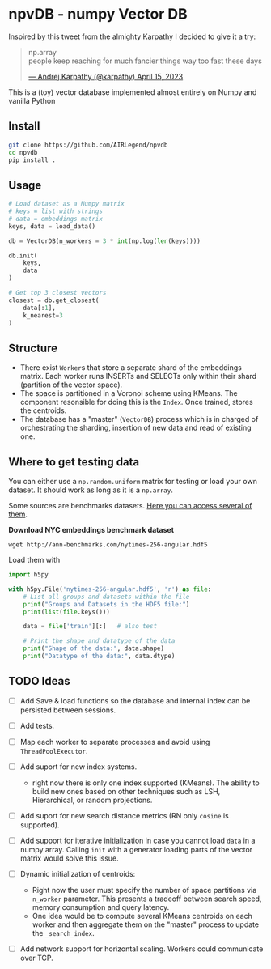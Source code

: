 # npvDB - numpy Vector DB

Inspired by this tweet from the almighty Karpathy I decided to give it a try:

<html>
<blockquote class="twitter-tweet"><p lang="en" dir="ltr">np.array<br>people keep reaching for much fancier things way too fast these days <a href="https://twitter.com/karpathy/status/1647374645316968449?ref_src=twsrc%5Etfw"></p>&mdash; Andrej Karpathy (@karpathy) April 15, 2023</a></blockquote> 
</html>

This is a (toy) vector database implemented almost entirely on Numpy and vanilla Python

## Install

```bash
git clone https://github.com/AIRLegend/npvdb
cd npvdb
pip install .
```

## Usage

```python
# Load dataset as a Numpy matrix
# keys = list with strings
# data = embeddings matrix
keys, data = load_data()

db = VectorDB(n_workers = 3 * int(np.log(len(keys))))

db.init(
    keys,
    data
)

# Get top 3 closest vectors
closest = db.get_closest(
    data[:1],
    k_nearest=3
)
```

## Structure

- There exist `Worker`s that store a separate shard of the embeddings matrix. Each worker runs INSERTs and SELECTs only within their shard (partition of the vector space).
- The space is partitioned in a Voronoi scheme using KMeans. The component resonsible for doing this is the `Index`. Once trained, stores the centroids.
- The database has a "master" (`VectorDB`) process which is in charged of orchestrating the sharding, insertion of new data and read of existing one.


## Where to get testing data
You can either use a `np.random.uniform` matrix for testing or load your own dataset. It should work as long as it is a `np.array`.

Some sources are benchmarks datasets. [Here you can access several of them](https://github.com/erikbern/ann-benchmarks/).

**Download NYC embeddings benchmark dataset**

```
wget http://ann-benchmarks.com/nytimes-256-angular.hdf5
```

Load them with

```python
import h5py

with h5py.File('nytimes-256-angular.hdf5', 'r') as file:
    # List all groups and datasets within the file
    print("Groups and Datasets in the HDF5 file:")
    print(list(file.keys()))

    data = file['train'][:]   # also test

    # Print the shape and datatype of the data
    print("Shape of the data:", data.shape)
    print("Datatype of the data:", data.dtype)
```




## TODO Ideas
- [ ] Add Save & load functions so the database and internal index can be persisted between sessions.
- [ ] Add tests.
- [ ] Map each worker to separate processes and avoid using `ThreadPoolExecutor`.
- [ ] Add suport for new index systems.
    - right now there is only one index supported (KMeans). The ability to build new ones based on other techniques such as LSH, Hierarchical, or random projections.

- [ ] Add suport for new search distance metrics (RN only `cosine` is supported).

- [ ] Add support for iterative initialization in case you cannot load `data` in a numpy array. Calling `init` with a generator loading parts of the vector matrix would solve this issue.

- [ ] Dynamic initialization of centroids:
    - Right now the user must specify the number of space partitions via `n_worker` parameter. This presents a tradeoff between search speed, memory consumption and query latency. 
    - One idea would be to compute several KMeans centroids on each worker and then aggregate them on the "master" process to update the `_search_index`.

- [ ] Add network support for horizontal scaling. Workers could communicate over TCP.


